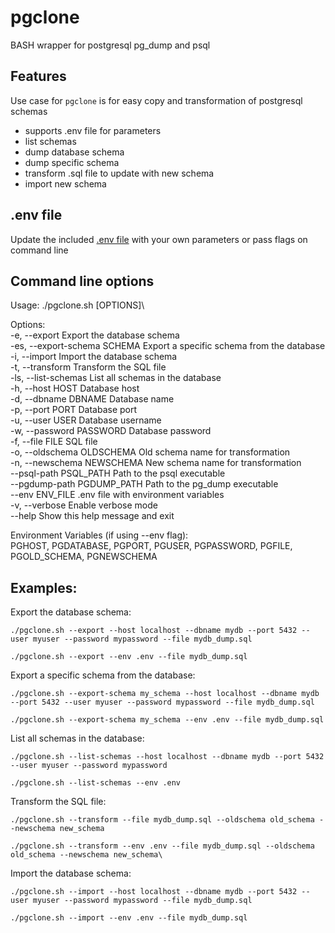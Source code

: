 # pgclone
BASH wrapper for postgresql pg_dump and psql

## Features

Use case for `pgclone` is for easy copy and transformation of postgresql schemas

- supports .env file for parameters
- list schemas
- dump database schema
- dump specific schema
- transform .sql file to update with new schema
- import new schema

## .env file

Update the included [.env file](https://github.com/tonylturner/pgclone/blob/main/.env) with your own parameters or pass flags on command line

## Command line options

Usage: ./pgclone.sh [OPTIONS]\

Options:\
  -e, --export                Export the database schema\
  -es, --export-schema SCHEMA Export a specific schema from the database\
  -i, --import                Import the database schema\
  -t, --transform             Transform the SQL file\
  -ls, --list-schemas         List all schemas in the database\
  -h, --host HOST             Database host\
  -d, --dbname DBNAME         Database name\
  -p, --port PORT             Database port\
  -u, --user USER             Database username\
  -w, --password PASSWORD     Database password\
  -f, --file FILE             SQL file\
  -o, --oldschema OLDSCHEMA   Old schema name for transformation\
  -n, --newschema NEWSCHEMA   New schema name for transformation\
      --psql-path PSQL_PATH   Path to the psql executable\
      --pgdump-path PGDUMP_PATH Path to the pg_dump executable\
      --env ENV_FILE          .env file with environment variables\
  -v, --verbose               Enable verbose mode\
  --help                      Show this help message and exit

Environment Variables (if using --env flag):\
  PGHOST, PGDATABASE, PGPORT, PGUSER, PGPASSWORD, PGFILE, PGOLD_SCHEMA, PGNEWSCHEMA

## Examples:
  Export the database schema:

    ./pgclone.sh --export --host localhost --dbname mydb --port 5432 --user myuser --password mypassword --file mydb_dump.sql

    ./pgclone.sh --export --env .env --file mydb_dump.sql

  Export a specific schema from the database:

    ./pgclone.sh --export-schema my_schema --host localhost --dbname mydb --port 5432 --user myuser --password mypassword --file mydb_dump.sql

    ./pgclone.sh --export-schema my_schema --env .env --file mydb_dump.sql

  List all schemas in the database:

    ./pgclone.sh --list-schemas --host localhost --dbname mydb --port 5432 --user myuser --password mypassword

    ./pgclone.sh --list-schemas --env .env

  Transform the SQL file:

    ./pgclone.sh --transform --file mydb_dump.sql --oldschema old_schema --newschema new_schema

    ./pgclone.sh --transform --env .env --file mydb_dump.sql --oldschema old_schema --newschema new_schema\

  Import the database schema:

    ./pgclone.sh --import --host localhost --dbname mydb --port 5432 --user myuser --password mypassword --file mydb_dump.sql

    ./pgclone.sh --import --env .env --file mydb_dump.sql
